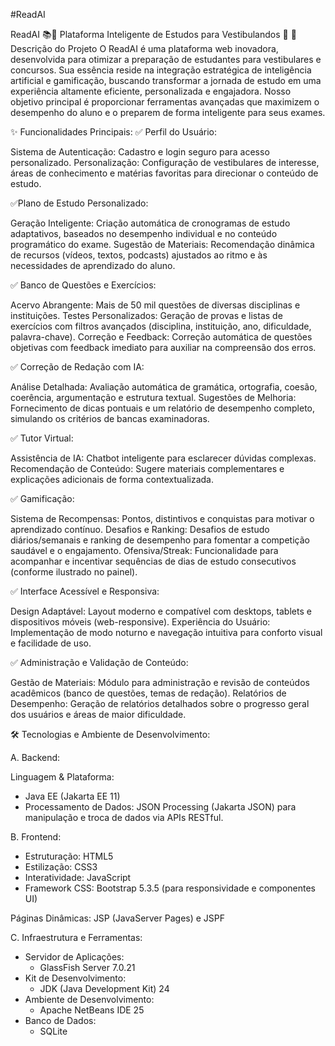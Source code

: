 #ReadAI

ReadAI 📚🤖
Plataforma Inteligente de Estudos para Vestibulandos 🚀
📌 Descrição do Projeto
O ReadAI é uma plataforma web inovadora, desenvolvida para otimizar a preparação de estudantes para vestibulares e concursos. Sua essência reside na integração estratégica de inteligência artificial e gamificação, buscando transformar a jornada de estudo em uma experiência altamente eficiente, personalizada e engajadora. Nosso objetivo principal é proporcionar ferramentas avançadas que maximizem o desempenho do aluno e o preparem de forma inteligente para seus exames.

✨ Funcionalidades Principais:
✅ Perfil do Usuário:

 Sistema de Autenticação: Cadastro e login seguro para acesso personalizado.
Personalização: Configuração de vestibulares de interesse, áreas de conhecimento e matérias favoritas para direcionar o conteúdo de estudo.

 ✅Plano de Estudo Personalizado:

Geração Inteligente: Criação automática de cronogramas de estudo adaptativos, baseados no desempenho individual e no conteúdo programático do exame.
Sugestão de Materiais: Recomendação dinâmica de recursos (vídeos, textos, podcasts) ajustados ao ritmo e às necessidades de aprendizado do aluno.

✅ Banco de Questões e Exercícios:

Acervo Abrangente: Mais de 50 mil questões de diversas disciplinas e instituições.
Testes Personalizados: Geração de provas e listas de exercícios com filtros avançados (disciplina, instituição, ano, dificuldade, palavra-chave).
Correção e Feedback: Correção automática de questões objetivas com feedback imediato para auxiliar na compreensão dos erros.

✅ Correção de Redação com IA:

Análise Detalhada: Avaliação automática de gramática, ortografia, coesão, coerência, argumentação e estrutura textual.
Sugestões de Melhoria: Fornecimento de dicas pontuais e um relatório de desempenho completo, simulando os critérios de bancas examinadoras.

✅ Tutor Virtual:

Assistência de IA: Chatbot inteligente para esclarecer dúvidas complexas.
Recomendação de Conteúdo: Sugere materiais complementares e explicações adicionais de forma contextualizada.

✅ Gamificação:

Sistema de Recompensas: Pontos, distintivos e conquistas para motivar o aprendizado contínuo.
Desafios e Ranking: Desafios de estudo diários/semanais e ranking de desempenho para fomentar a competição saudável e o engajamento.
Ofensiva/Streak: Funcionalidade para acompanhar e incentivar sequências de dias de estudo consecutivos (conforme ilustrado no painel).

✅ Interface Acessível e Responsiva:

Design Adaptável: Layout moderno e compatível com desktops, tablets e dispositivos móveis (web-responsive).
Experiência do Usuário: Implementação de modo noturno e navegação intuitiva para conforto visual e facilidade de uso.


✅ Administração e Validação de Conteúdo:

Gestão de Materiais: Módulo para administração e revisão de conteúdos acadêmicos (banco de questões, temas de redação).
Relatórios de Desempenho: Geração de relatórios detalhados sobre o progresso geral dos usuários e áreas de maior dificuldade.

🛠 Tecnologias e Ambiente de Desenvolvimento:

A. Backend:

Linguagem & Plataforma: 

- Java EE (Jakarta EE 11)
- Processamento de Dados: JSON Processing (Jakarta JSON) para manipulação e troca de dados via APIs RESTful.

B. Frontend:

- Estruturação: HTML5
- Estilização: CSS3
- Interatividade: JavaScript
- Framework CSS: Bootstrap 5.3.5 (para responsividade e componentes UI)


Páginas Dinâmicas: JSP (JavaServer Pages) e JSPF 

C. Infraestrutura e Ferramentas:

- Servidor de Aplicações:
    - GlassFish Server 7.0.21
- Kit de Desenvolvimento:
    - JDK (Java Development Kit) 24
- Ambiente de Desenvolvimento:
    - Apache NetBeans IDE 25
- Banco de Dados:
     - SQLite

